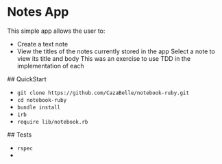 # Notes App
This simple app allows the user to:

* Create a text note
* View the titles of the notes currently stored in the app
Select a note to view its title and body
This was an exercise to use TDD in the implementation of each 

## QuickStart
* `git clone https://github.com/CazaBelle/notebook-ruby.git`
* `cd notebook-ruby`
* `bundle install`
* `irb`
* `require lib/notebook.rb`

## Tests
* `rspec`
* 
